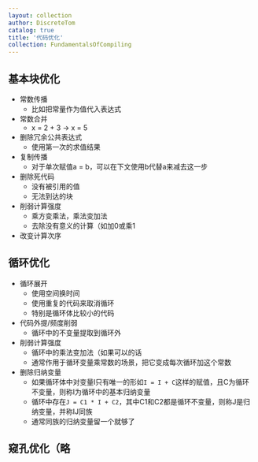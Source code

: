 ```yaml
---
layout: collection
author: DiscreteTom
catalog: true
title: '代码优化'
collection: FundamentalsOfCompiling
---
```


## 基本块优化

- 常数传播
  - 比如把常量作为值代入表达式
- 常数合并
  - x = 2 + 3 -> x = 5
- 删除冗余公共表达式
  - 使用第一次的求值结果
- 复制传播
  - 对于单次赋值a = b，可以在下文使用b代替a来减去这一步
- 删除死代码
  - 没有被引用的值
  - 无法到达的块
- 削弱计算强度
  - 乘方变乘法，乘法变加法
  - 去除没有意义的计算（如加0或乘1
- 改变计算次序

## 循环优化

- 循环展开
  - 使用空间换时间
  - 使用重复的代码来取消循环
  - 特别是循环体比较小的代码
- 代码外提/频度削弱
  - 循环中的不变量提取到循环外
- 削弱计算强度
  - 循环中的乘法变加法（如果可以的话
  - 通常作用于循环变量乘常数的场景，把它变成每次循环加这个常数
- 删除归纳变量
  - 如果循环体中对变量I只有唯一的形如`I = I + C`这样的赋值，且C为循环不变量，则称I为循环中的基本归纳变量
  - 循环中存在`J = C1 * I + C2`，其中C1和C2都是循环不变量，则称J是归纳变量，并称IJ同族
  - 通常同族的归纳变量留一个就够了

## 窥孔优化（略

